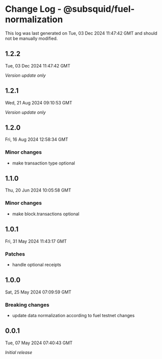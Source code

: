 # Change Log - @subsquid/fuel-normalization

This log was last generated on Tue, 03 Dec 2024 11:47:42 GMT and should not be manually modified.

## 1.2.2
Tue, 03 Dec 2024 11:47:42 GMT

_Version update only_

## 1.2.1
Wed, 21 Aug 2024 09:10:53 GMT

_Version update only_

## 1.2.0
Fri, 16 Aug 2024 12:58:34 GMT

### Minor changes

- make transaction type optional

## 1.1.0
Thu, 20 Jun 2024 10:05:58 GMT

### Minor changes

- make block.transactions optional

## 1.0.1
Fri, 31 May 2024 11:43:17 GMT

### Patches

- handle optional receipts

## 1.0.0
Sat, 25 May 2024 07:09:59 GMT

### Breaking changes

- update data normalization according to fuel testnet changes

## 0.0.1
Tue, 07 May 2024 07:40:43 GMT

_Initial release_

